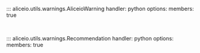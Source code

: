 ::: aliceio.utils.warnings.AliceioWarning
    handler: python
    options:
      members: true

<br/>

::: aliceio.utils.warnings.Recommendation
    handler: python
    options:
      members: true
